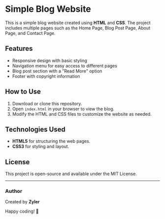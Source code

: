# Simple Blog Website

This is a simple blog website created using **HTML** and **CSS**. The project includes multiple pages such as the Home Page, Blog Post Page, About Page, and Contact Page.

## Features
- Responsive design with basic styling
- Navigation menu for easy access to different pages
- Blog post section with a "Read More" option
- Footer with copyright information

## How to Use
1. Download or clone this repository.
2. Open `index.html` in your browser to view the blog.
3. Modify the HTML and CSS files to customize the website as needed.

## Technologies Used
- **HTML5** for structuring the web pages.
- **CSS3** for styling and layout.

## License
This project is open-source and available under the MIT License.

---
### Author
Created by **Zyler**

Happy coding! 🚀